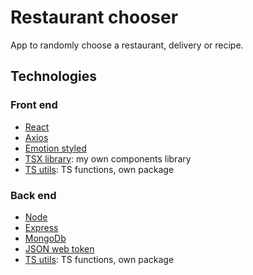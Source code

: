 # Restaurant chooser

App to randomly choose a restaurant, delivery or recipe.

## Technologies

### Front end

-   [React](https://reactjs.org/)
-   [Axios](https://axios-http.com/docs/intro)
-   [Emotion styled](https://emotion.sh/docs/introduction)
-   [TSX library](https://github.com/JulSeb42/tsx-library): my own components library
-   [TS utils](https://github.com/JulSeb42/ts-utils): TS functions, own package

### Back end

-   [Node](https://nodejs.org/en/)
-   [Express](https://expressjs.com/)
-   [MongoDb](https://www.mongodb.com/)
-   [JSON web token](https://jwt.io/)
-   [TS utils](https://github.com/JulSeb42/ts-utils): TS functions, own package
